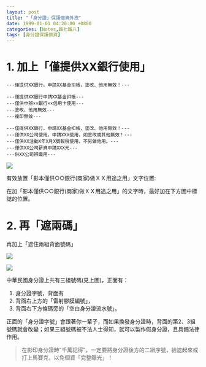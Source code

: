 ```yaml
---
layout: post
title: "「身分證」保護個資外洩"
date: 1999-01-01 04:20:00 +0800
categories: [Notes,雜七雜八]
tags: [身分證保護個資]
---
```





# 1. 加上「僅提供XX銀行使用」


```
---僅提供XX銀行，申請XX基金扣帳，塗改、他用無效！---

---僅提供XX銀行申請XX基金扣帳---
---僅供申辨××銀行××信用卡使用---
---塗改、他用無效---
---複印無效---

---僅提供XX銀行，申請XX基金扣帳，塗改、他用無效！---
---僅供XX公司使用，申請XXX使用，如塗改或其他無效！---
---僅供XX活動X年X月X號報稅使用，不另做他用。---
---僅供XX公司薪資申請XXX元---
---供XX公司辨識用---
```

[![](https://photo.minwt.com/img/Content/life/prevent-Leakage-out-of-my-profile/prevent-Leakage-out-of-my-profile_05.jpg)](https://photo.minwt.com/img/Content/life/prevent-Leakage-out-of-my-profile/prevent-Leakage-out-of-my-profile_05.jpg)


有效放置「影本僅供○○銀行(商家)做ＸＸ用途之用」文字位置:

在加「影本僅供○○銀行(商家)做ＸＸ用途之用」的文字時，最好加在下方圖中標誌的位置。



# 2. 再「遮兩碼」

再加上「遮住兩組背面號碼」

[![](https://cdn2.ettoday.net/images/193/193032.jpg)]()

[![](https://photo.minwt.com/img/Content/life/prevent-Leakage-out-of-my-profile/prevent-Leakage-out-of-my-profile_01.jpg)]()


中華民國身分證上共有三組號碼(見上圖)，正面有：
1. 身分證字號，背面有
2. 背面右上方的「雷射膠膜編號」，
3. 背面右下方條碼旁的「空白身分證流水號」。

正面的「身分證字號」會跟著你一輩子，而如果換發身分證時，背面的第2、3組號碼就會改變；如果三組號碼被不法人士得知，就可以製作假身分證，且具備法律作用。


> 在影印身分證時”千萬記得”，一定要將身分證後方的二組序號，給遮起來或打上馬賽克，以免個資「完整曝光」！